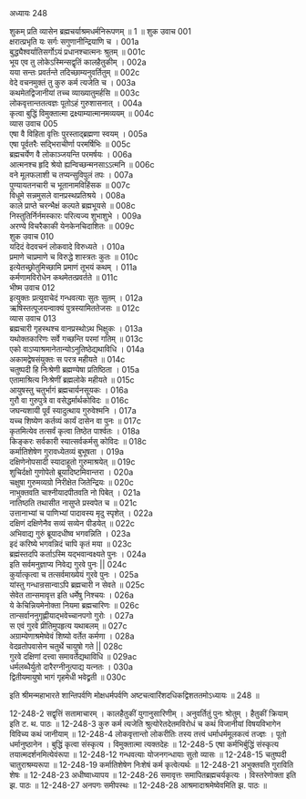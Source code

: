 अध्यायः 248

शुकम् प्रति व्यासेन ब्रह्मचर्याश्रमधर्मनिरूपणम् ॥ 1 ॥
शुक उवाच 	001  
क्षरात्प्रभृति यः सर्गः सगुणानीन्द्रियाणि च ।	001a  
बुद्ध्यैश्वर्यातिसर्गोऽयं प्रधानश्चात्मनः श्रुतम् ॥	001c  
भूय एव तु लोकेऽस्मिन्सद्वृतिं कालहैतुकीम् ।	002a  
यया सन्तः प्रवर्तन्ते तदिच्छाम्यनुवर्तितुम् ॥	002c  
वेदे वचनमुक्तं तु कुरु कर्म त्यजेति च ।	003a  
कथमेतद्विजानीयां तच्च व्याख्यातुमर्हसि ॥	003c  
लोकवृत्तान्ततत्वज्ञः पूतोऽहं गुरुशासनात् ।	004a  
कृत्वा बुद्धिं विमुक्तात्मा द्रक्ष्याम्यात्मानमव्ययम् ॥	004c  
व्यास उवाच 	005  
एषा वै विहिता वृत्तिः पुरस्ताद्ब्रह्मणा स्वयम् ।	005a  
एषा पूर्वतरैः सद्भिराचीर्णा परमर्षिभिः ॥	005c  
ब्रह्मचर्येण वै लोकाञ्जयन्ति परमर्षयः ।	006a  
आत्मनश्च हृदि श्रेयो ह्यन्विच्छन्मनसाऽऽत्मनि ॥	006c  
वने मूलफलाशी च तप्यन्सुविपुलं तपः ।	007a  
पुण्यायतनचारी च भूतानामविहिंसक ॥	007c  
विधूमे सन्नमुसले वानप्रस्थप्रतिश्रये ।	008a  
काले प्राप्ते चरन्भैक्षं कल्पते ब्रह्मभूयसे ॥	008c  
निस्तुतिर्निर्नमस्कारः परित्यज्य शुभाशुभे ।	009a  
अरण्ये विचरैकाकी येनकेनचिदाशितः ॥	009c  
शुक उवाच 	010  
यदिदं वेदवचनं लोकवादे विरुध्यते ।	010a  
प्रमाणे चाप्रमाणे च विरुद्धे शास्त्रतः कुतः ॥	010c  
इत्येतच्छ्रोतुमिच्छामि प्रमाणं तूभयं कथम् ।	011a  
कर्मणामविरोधेन कथमेतत्प्रवर्तते ॥	011c  
भीष्म उवाच 	012  
इत्युक्तः प्रत्युवाचेदं गन्धवत्याः सुतः सुतम् ।	012a  
ऋषिस्तत्पूजयन्वाक्यं पुत्रस्यामिततेजसः ॥	012c  
व्यास उवाच 	013  
ब्रह्मचारी गृहस्थश्च वानप्रस्थोऽथ भिक्षुकः ।	013a  
यथोक्तकारिणः सर्वे गच्छन्ति परमां गतिम् ॥	013c  
एको वाऽप्याश्रमानेतान्योऽनुतिष्ठेद्यथाविधि ।	014a  
अकामद्वेषसंयुक्तः स परत्र महीयते ॥	014c  
चतुष्पदी हि निःश्रेणी ब्रह्मण्येषा प्रतिष्ठिता ।	015a  
एतामाश्रित्य निःश्रेणीं ब्रह्मलोके महीयते ॥	015c  
आयुषस्तु चतुर्भागं ब्रह्मचार्यनसूयकः ।	016a  
गुरौ वा गुरुपुत्रे वा वसेद्धर्मार्थकोविदः ॥	016c  
जघन्यशायी पूर्वं स्यादुत्थाय गुरुवेश्मनि ।	017a  
यच्च शिष्येण कर्तव्यं कार्यं दासेन वा पुनः ॥	017c  
कृतमित्येव तत्सर्वं कृत्वा तिष्ठेत पार्श्वतः ।	018a  
किङ्करः सर्वकारी स्यात्सर्वकर्मसु कोविदः ॥	018c  
कर्मातिशेषेण गुरावध्येतव्यं बुभूषता ।	019a  
दक्षिणेनोपसादी स्यादाहूतो गुरुमाश्रयेत् ॥	019c  
शुचिर्दक्षो गुणोपेतो ब्रूयादिष्टमिवान्तरा ।	020a  
चक्षुषा गुरुमव्यग्रो निरीक्षेत जितेन्द्रियः ॥	020c  
नाभुक्तवति चाश्नीयादपीतवति नो पिबेत् ।	021a  
नातिष्ठति तथासीत नासुप्ते प्रस्वपेत च ॥	021c  
उत्तानाभ्यां च पाणिभ्यां पादावस्य मृदु स्पृशेत् ।	022a  
दक्षिणं दक्षिणेनैव सव्यं सव्येन पीडयेत् ॥	022c  
अभिवाद्य गुरुं ब्रूयादधीष्व भगवन्निति ।	023a  
इदं करिष्ये भगवन्निदं चापि कृतं मया ॥	023c  
ब्रह्मंस्तदपि कर्ताऽस्मि यद्भवान्वक्ष्यते पुनः ।	024a  
इति सर्वमनुज्ञाप्य निवेद्य गुरवे पुनः ||	024c  
कुर्यात्कृत्वा च तत्सर्वमाख्येयं गुरवे पुनः ।	025a  
यांस्तु गन्धान्रसान्वाऽपि ब्रह्मचारी न सेवते ॥	025c  
सेवेत तान्समावृत्त इति धर्मेषु निश्चयः ।	026a  
ये केचिन्नियमेनोक्ता नियमा ब्रह्मचारिणः ॥	026c  
तान्सर्वाननुगृह्णीयाद्भवेच्चानपगो गुरोः ।	027a  
स एवं गुरवे प्रीतिमुपहृत्य यथाबलम् ॥	027c  
अग्राम्येणाश्रमेष्वेवं शिष्यो वर्तेत कर्मणा ।	028a  
वेदव्रतोपवासेन चतुर्थे चायुषो गते ||	028c  
गुरवे दक्षिणां दत्त्वा समावर्तेद्यथाविधि ॥	029ac  
धर्मलब्धैर्युतो दारैरग्नीनुत्पाद्य यत्नतः ।	030a  
द्वितीयमायुषो भागं गृहमेधी भवेद्व्रती ॥ 	030c  

इति श्रीमन्महाभारते शान्तिपर्वणि मोक्षधर्मपर्वणि अष्टचत्वारिंशदधिकद्विशततमोऽध्यायः ॥ 248 ॥

12-248-2 सद्वृत्तिं सतामाचारम् । कालहैतुकीं युगानुसारिणीम् । अनुवर्तितुं पुनः श्रोतुम् । हैतुकीं क्रियाम् इति ट. थ. पाठः ॥ 12-248-3 कुरु कर्म त्यजेति श्रुत्योरेतदेतमविरोधं च कथं विजानीयां विषयविभागेन विविच्य कथं जानीयाम् ॥ 12-248-4 लोकवृत्तान्तो लोकरीतिः तस्य तत्त्वं धर्माधर्ममूलकत्वं तज्ज्ञः । पूतो धर्मानुष्ठानेन । बुद्धिं कृत्वा संस्कृत्य । विमुक्तात्मा त्यक्तदेहः ॥ 12-248-5 एषा कर्मभिर्बुद्धिं संस्कृत्य तयात्मदर्शनमित्येवंरूपा ॥ 12-248-12 गन्धवत्याः योजनगन्धायाः सुतो व्यासः ॥ 12-248-15 चतुष्पदी चातुराश्रम्यरूपा ॥ 12-248-19 कर्मातिशेषेण निःशेषं कर्म कृत्वेत्यर्थः ॥ 12-248-21 अभुक्तवति गुराविति शेषः ॥ 12-248-23 अधीष्वाध्यापय ॥ 12-248-26 समावृत्तः समापितब्रह्मचर्यकृत्यः । विस्तरेणोक्ता इति झ. पाठः ॥ 12-248-27 अनपगः समीपस्थः ॥ 12-248-28 आश्रमादाश्रमेष्वेवमिति झ. पाठः ॥
